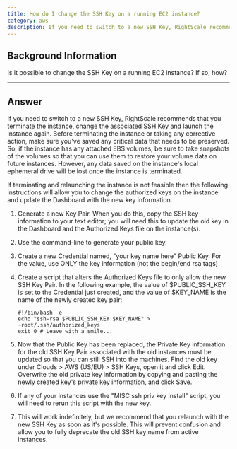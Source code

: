 ```yaml
---
title: How do I change the SSH Key on a running EC2 instance?
category: aws
description: If you need to switch to a new SSH Key, RightScale recommends that you terminate the instance, change the associated SSH Key and launch the instance again.
---
```


## Background Information

Is it possible to change the SSH Key on a running EC2 instance? If so, how?

* * *

## Answer

If you need to switch to a new SSH Key, RightScale recommends that you terminate the instance, change the associated SSH Key and launch the instance again. Before terminating the instance or taking any corrective action, make sure you've saved any critical data that needs to be preserved. So, if the instance has any attached EBS volumes, be sure to take snapshots of the volumes so that you can use them to restore your volume data on future instances. However, any data saved on the instance's local ephemeral drive will be lost once the instance is terminated.

If terminating and relaunching the instance is not feasible then the following instructions will allow you to change the authorized keys on the instance and update the Dashboard with the new key information.

1. Generate a new Key Pair. When you do this, copy the SSH key information to your text editor; you will need this to update the old key in the Dashboard and the Authorized Keys file on the instance(s).
2. Use the command-line to generate your public key.
3. Create a new Credential named, "your key name here" Public Key. For the value, use ONLY the key information (not the begin/end rsa tags)
4. Create a script that alters the Authorized Keys file to only allow the new SSH Key Pair. In the following example, the value of $PUBLIC_SSH_KEY is set to the Credential just created, and the value of $KEY_NAME is the name of the newly created key pair:

    ~~~
    #!/bin/bash -e
    echo "ssh-rsa $PUBLIC_SSH_KEY $KEY_NAME" > ~root/.ssh/authorized_keys
    exit 0 # Leave with a smile...
    ~~~

5. Now that the Public Key has been replaced, the Private Key information for the old SSH Key Pair associated with the old instances must be updated so that you can still SSH into the machines. Find the old key under Clouds > AWS (US/EU) > SSH Keys, open it and click Edit. Overwrite the old private key information by copying and pasting the newly created key's private key information, and click Save.
6. If any of your instances use the "MISC ssh priv key install" script, you will need to rerun this script with the new key.
7. This will work indefinitely, but we recommend that you relaunch with the new SSH Key as soon as it's possible. This will prevent confusion and allow you to fully deprecate the old SSH key name from active instances.
